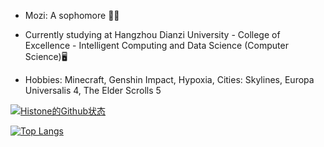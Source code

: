 - Mozi: A sophomore 🏳️‍🌈

- Currently studying at Hangzhou Dianzi University - College of Excellence - Intelligent Computing and Data Science (Computer Science)🖥️

- Hobbies: Minecraft, Genshin Impact, Hypoxia, Cities: Skylines, Europa Universalis 4, The Elder Scrolls 5

[![Histone的Github状态](https://github-readme-stats.vercel.app/api?username=HisMax&show_icons=true&theme=dracula)](https://github.com/anuraghazra/github-readme-stats)

[![Top Langs](https://github-readme-stats.vercel.app/api/top-langs/?username=HisMax&show_icons=true&theme=dracula)](https://github.com/anuraghazra/github-readme-stats)
